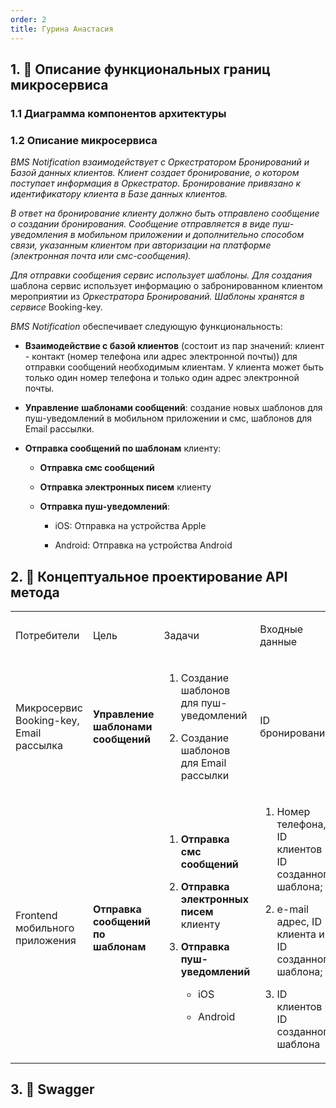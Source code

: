 ```yaml
---
order: 2
title: Гурина Анастасия
---
```


## 1\. 📖 Описание функциональных границ микросервиса

### 1\.1 Диаграмма компонентов архитектуры

<mermaid path="./fio-proektirovanie-api-2.mermaid" width="780px" height="202px"/>

### 1\.2 Описание микросервиса

*BMS Notification взаимодействует с Оркестратором Бронирований и Базой данных клиентов. Клиент создает бронирование, о котором поступает информация в Оркестратор. Бронирование привязано к идентификатору клиента в Базе данных клиентов.*

*В ответ на бронирование клиенту должно быть отправлено сообщение о создании бронирования. Сообщение отправляется в виде пуш-уведомления в мобильном приложении и дополнительно способом связи, указанным клиентом при авторизации на платформе (электронная почта или смс-сообщения).*

*Для отправки сообщения сервис использует шаблоны. Для создания* шаблона сервис использует информацию о забронированном клиентом мероприятии из *Оркестратора Бронирований. Шаблоны хранятся в сервисе* Booking-key.

*BMS Notification* обеспечивает следующую функциональность:

-  **Взаимодействие с базой клиентов** (состоит из пар значений: клиент - контакт (номер телефона или адрес электронной почты)) для отправки сообщений необходимым клиентам. У клиента может быть только один номер телефона и только один адрес электронной почты.

-  **Управление** **шаблонами сообщений**: создание новых шаблонов для пуш-уведомлений в мобильном приложении и смс, шаблонов для Email рассылки.

-  **Отправка сообщений по шаблонам** клиенту:

   -  **Отправка смс сообщений**

   -  **Отправка электронных писем** клиенту

   -  **Отправка пуш-уведомлений**:

      -  iOS: Отправка на устройства Apple

      -  Android: Отправка на устройства Android

## 2\. 🧩 Концептуальное проектирование API метода

<table header="row">
<colgroup><col width="156"/><col width="156"/><col width="156"/><col width="192"/><col width="239"/></colgroup>
<tr>
<td>

Потребители

</td>
<td>

Цель

</td>
<td>

Задачи

</td>
<td>

Входные данные

</td>
<td>

Выходные данные

</td>
</tr>
<tr>
<td>

Микросервис Booking-key, Email рассылка

</td>
<td>

**Управление** **шаблонами сообщений**

</td>
<td>

1. Создание  шаблонов для пуш-уведомлений

2. Создание  шаблонов для Email рассылки

</td>
<td>

ID бронирования



</td>
<td>

1. Шаблон успешно создан

</td>
</tr>
<tr>
<td>

Frontend мобильного приложения

</td>
<td>

**Отправка сообщений по шаблонам**

</td>
<td>

1. **Отправка смс сообщений**

2. **Отправка электронных писем** клиенту

3. **Отправка пуш-уведомлений**

   -  iOS

   -  Android

</td>
<td>

1. Номер телефона, ID клиентов и ID созданного шаблона;

2. e-mail адрес,  ID клиента и ID созданного шаблона;

3. ID клиентов и ID созданного шаблона

</td>
<td>

1. Сообщение успешно отправлено

2. Письмо успешно отправлено

3. Пуш уведомление успешно отправлено

</td>
</tr>
</table>



## 3\. 🤝 Swagger

<openapi src="./fio-proektirovanie-api-2.yaml" flag="true"/>

### 